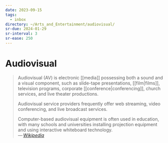 ```yaml
---
date: 2023-09-15
tags:
  - inbox
directory: ~/Arts_and_Entertainment/audiovisual/
sr-due: 2024-01-29
sr-interval: 3
sr-ease: 250
---
```


# Audiovisual

> Audiovisual (AV) is electronic [[media]] possessing both a sound and a visual
> component, such as slide-tape presentations, [[film|films]], television
> programs, corporate [[conference|conferencing]], church services, and live
> theater productions.
>
> Audiovisual service providers frequently offer web streaming, video
> conferencing, and live broadcast services.
>
> Computer-based audiovisual equipment is often used in education, with many
> schools and universities installing projection equipment and using interactive
> whiteboard technology.\
> — <cite>[Wikipedia](https://en.wikipedia.org/wiki/Audiovisual)</cite>
